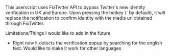This userscript uses FixTwtter API to bypass Twitter's new identity verification in UK and Europe. Upon pressing the hotkey (` by default), it will replace the notification to confirm identity with the media url obtained through FixTwitter.

Limitations/Things I would like to add in the future

* Right now it detects the verification popup by searching for the english text. Would like to make it work for other languages